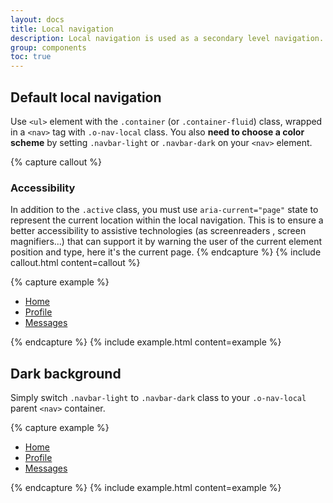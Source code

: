 ```yaml
---
layout: docs
title: Local navigation
description: Local navigation is used as a secondary level navigation.
group: components
toc: true
---
```


## Default local navigation

Use `<ul>` element with the `.container` (or `.container-fluid`) class, wrapped in a `<nav>` tag with `.o-nav-local` class.
You also **need to choose a color scheme** by setting `.navbar-light` or `.navbar-dark` on your `<nav>` element.

{% capture callout %}
### Accessibility

In addition to the `.active` class, you must use `aria-current="page"` state to represent the current location within the local navigation. This is to ensure a better accessibility to assistive technologies (as screenreaders , screen magnifiers...) that can support it by warning the user of the current element position and type, here it's the current page.
{% endcapture %}
{% include callout.html content=callout %}

{% capture example %}
<nav role="navigation" class="o-nav-local navbar-light">
    <ul class="container nav">
        <li class="nav-item"><a class="nav-link active" href="#" aria-current="page">Home</a></li>
        <li class="nav-item"><a class="nav-link" href="#">Profile</a></li>
        <li class="nav-item"><a class="nav-link" href="#">Messages</a></li>
    </ul>
</nav>
{% endcapture %} {% include example.html content=example %}

## Dark background

Simply switch `.navbar-light` to `.navbar-dark` class to your `.o-nav-local` parent `<nav>` container.

{% capture example %}
<div class="bg-dark pt-3 px-3 pb-1">
    <nav role="navigation" class="o-nav-local navbar-dark">
        <ul class="container nav">
            <li class="nav-item"><a class="nav-link active" href="#" aria-current="page">Home</a></li>
            <li class="nav-item"><a class="nav-link" href="#">Profile</a></li>
            <li class="nav-item"><a class="nav-link" href="#">Messages</a></li>
        </ul>
    </nav>
</div>
{% endcapture %} {% include example.html content=example %}
